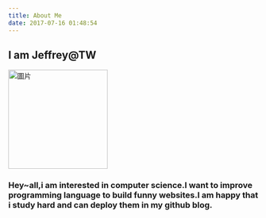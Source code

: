 ```yaml
---
title: About Me
date: 2017-07-16 01:48:54
---
```

## I am Jeffrey@TW
<img src="https://cdn.kastatic.org/images/avatars/svg/robot_male_3.svg" width="200" title="圖片"></img>
### Hey~all,i am interested in computer science.I want to improve programming language to build funny websites.I am happy that i study hard and can deploy them in my github blog.